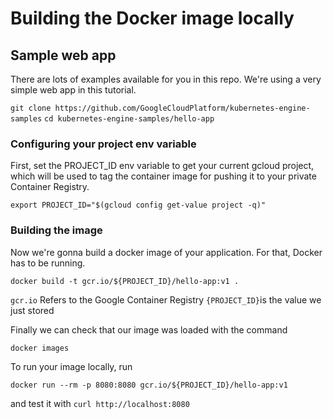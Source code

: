 # Building the Docker image locally

## Sample web app

There are lots of examples available for you in this repo. We're using a very simple web app in this tutorial.

```git clone https://github.com/GoogleCloudPlatform/kubernetes-engine-samples```
```cd kubernetes-engine-samples/hello-app```

### Configuring your project env variable

First, set the PROJECT_ID env variable to get your current gcloud project, which will be used to tag the container image for pushing it to your private Container Registry.

```export PROJECT_ID="$(gcloud config get-value project -q)"```

### Building the image

Now we're gonna build a docker image of your application. For that, Docker has to be running.

```docker build -t gcr.io/${PROJECT_ID}/hello-app:v1 .```

`gcr.io` Refers to the Google Container Registry
`{PROJECT_ID}`is the value we just stored

Finally we can check that our image was loaded with the command

```docker images```

To run your image locally, run

```docker run --rm -p 8080:8080 gcr.io/${PROJECT_ID}/hello-app:v1```

and test it with `curl http://localhost:8080`